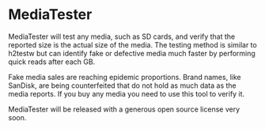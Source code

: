 # MediaTester
MediaTester will test any media, such as SD cards, and verify that the reported size is the actual size of the media. The testing method is similar to h2testw but can identify fake or defective media much faster by performing quick reads after each GB. 

Fake media sales are reaching epidemic proportions. Brand names, like SanDisk, are being counterfeited that do not hold as much data as the media reports. If you buy any media you need to use this tool to verify it.

MediaTester will be released with a generous open source license very soon.
